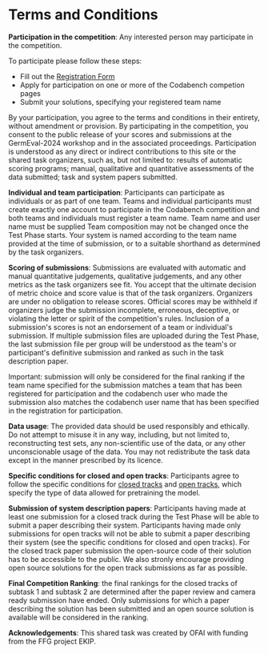 # Terms and Conditions

**Participation in the competition**: Any interested person may participate in the competition.

To participate please follow these steps:
* Fill out the [Registration Form](https://forms.gle/RBeVviyse2Jy97dK9)
* Apply for participation on one or more of the Codabench competion pages
* Submit your solutions, specifying your registered team name

By your participation, you agree to the terms and conditions in their entirety, without amendment or provision. By participating in the competition, you consent to the public release of your scores and submissions at the GermEval-2024 workshop and in the associated proceedings. Participation is understood as any direct or indirect contributions to this site or the shared task organizers, such as, but not limited to: results of automatic scoring programs; manual, qualitative and quantitative assessments of the data submitted; task and system papers submitted.

**Individual and team participation**: Participants can participate as individuals or as part of one team. Teams and individual participants must create exactly one account to participate in the Codabench competition and both teams and individuals must register a team name. Team name and user name must be supplied Team composition may not be changed once the Test Phase starts. Your system is named according to the team name provided at the time of submission, or to a suitable shorthand as determined by the task organizers.

**Scoring of submissions**: Submissions are evaluated with automatic and manual quantitative judgements, qualitative judgements, and any other metrics as the task organizers see fit. You accept that the ultimate decision of metric choice and score value is that of the task organizers. Organizers are under no obligation to release scores. Official scores may be withheld if organizers judge the submission incomplete, erroneous, deceptive, or violating the letter or spirit of the competition's rules. Inclusion of a submission's scores is not an endorsement of a team or individual's submission. If multiple submission files are uploaded during the Test Phase, the last submission file per group will be understood as the team's or participant's definitive submission and ranked as such in the task description paper. 

Important: submission will only be considered for the final ranking if the team name specified for the submission matches a team that has been registered for participation 
and the codabench user who made the submission also matches the codabench user name that has been specified in the registration for participation. 

**Data usage**: The provided data should be used responsibly and ethically. Do not attempt to misuse it in any way, including, but not limited to, reconstructing test sets, any non-scientific use of the data, or any other unconscionable usage of the data. You may not redistribute the task data except in the manner prescribed by its licence.

**Specific conditions for closed and open tracks**: Participants agree to follow the specific conditions for [closed tracks](closed-track.html) and [open tracks](open-track.html), which specify the type of data allowed for pretraining the model.

**Submission of system description papers**: Participants having made at least one submission for a closed track during the Test Phase will be able to submit a paper describing their system. Participants having made only submissions for open tracks will not be able to submit a paper describing their system (see the specific conditions for closed and open tracks). For the closed track paper submission the open-source code of their solution has to be accessible to the public. We also stronly encourage providing open source solutions 
for the open track submissions as far as possible. 

**Final Competition Ranking**: the final rankings for the closed tracks of subtask 1 and subtask 2 are determined after the paper review and camera ready submission have ended. 
Only submissions for which a paper describing the solution has been submitted and an open source solution is available will be considered in the ranking. 

**Acknowledgements**: This shared task was created by OFAI with funding from the FFG project EKIP.
